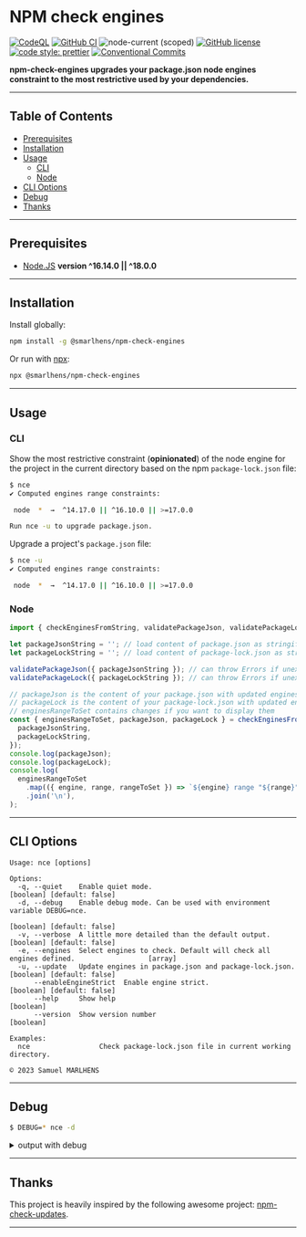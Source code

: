 # NPM check engines

[![CodeQL](https://github.com/smarlhens/npm-check-engines/workflows/codeql/badge.svg)](https://github.com/smarlhens/npm-check-engines/actions/workflows/codeql.yml)
[![GitHub CI](https://github.com/smarlhens/npm-check-engines/workflows/ci/badge.svg)](https://github.com/smarlhens/npm-check-engines/actions/workflows/ci.yml)
![node-current (scoped)](https://img.shields.io/node/v/@smarlhens/npm-check-engines)
[![GitHub license](https://img.shields.io/github/license/smarlhens/npm-check-engines)](https://github.com/smarlhens/npm-check-engines)
[![code style: prettier](https://img.shields.io/badge/code_style-prettier-ff69b4.svg)](https://github.com/prettier/prettier)
[![Conventional Commits](https://img.shields.io/badge/Conventional%20Commits-1.0.0-yellow.svg)](https://conventionalcommits.org)

**npm-check-engines upgrades your package.json node engines constraint to the most restrictive used by your dependencies.**

---

## Table of Contents

- [Prerequisites](#prerequisites)
- [Installation](#installation)
- [Usage](#usage)
  - [CLI](#cli)
  - [Node](#node)
- [CLI Options](#cli-options)
- [Debug](#debug)
- [Thanks](#thanks)

---

## Prerequisites

- [Node.JS](https://nodejs.org/en/download/) **version ^16.14.0 || ^18.0.0**

---

## Installation

Install globally:

```sh
npm install -g @smarlhens/npm-check-engines
```

Or run with [npx](https://docs.npmjs.com/cli/v8/commands/npx):

```sh
npx @smarlhens/npm-check-engines
```

---

## Usage

### CLI

Show the most restrictive constraint (**opinionated**) of the node engine for the project in the current directory based on the npm `package-lock.json` file:

```sh
$ nce
✔ Computed engines range constraints:

 node  *  →  ^14.17.0 || ^16.10.0 || >=17.0.0

Run nce -u to upgrade package.json.
```

Upgrade a project's `package.json` file:

```sh
$ nce -u
✔ Computed engines range constraints:

 node  *  →  ^14.17.0 || ^16.10.0 || >=17.0.0
```

### Node

```typescript
import { checkEnginesFromString, validatePackageJson, validatePackageLock } from '@smarlhens/npm-check-engines';

let packageJsonString = ''; // load content of package.json as stringified JSON
let packageLockString = ''; // load content of package-lock.json as stringified JSON

validatePackageJson({ packageJsonString }); // can throw Errors if unexpected format
validatePackageLock({ packageLockString }); // can throw Errors if unexpected format

// packageJson is the content of your package.json with updated engines
// packageLock is the content of your package-lock.json with updated engines of the root project in packages
// enginesRangeToSet contains changes if you want to display them
const { enginesRangeToSet, packageJson, packageLock } = checkEnginesFromString({
  packageJsonString,
  packageLockString,
});
console.log(packageJson);
console.log(packageLock);
console.log(
  enginesRangeToSet
    .map(({ engine, range, rangeToSet }) => `${engine} range "${range}" replaced by "${rangeToSet}"`)
    .join('\n'),
);
```

---

## CLI Options

```text
Usage: nce [options]

Options:
  -q, --quiet    Enable quiet mode.                                             [boolean] [default: false]
  -d, --debug    Enable debug mode. Can be used with environment variable DEBUG=nce.
                                                                                [boolean] [default: false]
  -v, --verbose  A little more detailed than the default output.                [boolean] [default: false]
  -e, --engines  Select engines to check. Default will check all engines defined.                  [array]
  -u, --update   Update engines in package.json and package-lock.json.          [boolean] [default: false]
      --enableEngineStrict  Enable engine strict.                               [boolean] [default: false]
      --help     Show help                                                                       [boolean]
      --version  Show version number                                                             [boolean]

Examples:
  nce                 Check package-lock.json file in current working directory.

© 2023 Samuel MARLHENS
```

---

## Debug

```sh
$ DEBUG=* nce -d
```

<details>

<summary>output with debug</summary>

```text
[STARTED] Checking npm package engines range constraints in package-lock.json...
[STARTED] Reading package-lock.json...
[SUCCESS] Reading package-lock.json...
[STARTED] Reading package.json...
[SUCCESS] Reading package.json...
[STARTED] Validating package-lock.json...
[SUCCESS] Validating package-lock.json...
[STARTED] Validating package.json...
[SUCCESS] Validating package.json...
[STARTED] Compute engines range constraints...
  nce:node Package  has no constraints for current engine +0ms
  nce:node Final computed engine range constraint: * +1ms
  nce:node Package  has no engines +0ms
  nce:node Compare: * and >=6.9.0 +1ms
  nce:node Range >=6.9.0 is a subset of * +1ms
  nce:node New most restrictive range: >=6.9.0 +0ms
  nce:node Compare: >=6.9.0 and >=12.22.0 +0ms
  nce:node Range >=12.22.0 is a subset of >=6.9.0 +0ms
  nce:node New most restrictive range: >=12.22.0 +0ms
  nce:node Ignored range: * +0ms
  nce:node Compare: >=12.22.0 and >=7.0.0 +1ms
  nce:node Range >=12.22.0 is a subset of >=7.0.0 +0ms
  nce:node Package node_modules/noengines has no engines +0ms
  nce:node Compare: >=12.22.0 and >=12.13.0 <13.0.0-0||>=14.15.0 <15.0.0-0||>=16.10.0 <17.0.0-0||>=17.0.0 +1ms
  nce:node Applying minimal version 12.22.0 to both ranges. +0ms
  nce:node Compare: >=12.22.0 and >=12.22.0 <13.0.0-0||>=14.15.0 <15.0.0-0||>=16.10.0 <17.0.0-0||>=17.0.0 +1ms
  nce:node Range >=12.22.0 <13.0.0-0||>=14.15.0 <15.0.0-0||>=16.10.0 <17.0.0-0||>=17.0.0 is a subset of >=12.22.0 +0ms
  nce:node New most restrictive range: >=12.22.0 <13.0.0-0||>=14.15.0 <15.0.0-0||>=16.10.0 <17.0.0-0||>=17.0.0 +0ms
  nce:node Compare: >=12.22.0 <13.0.0-0||>=14.15.0 <15.0.0-0||>=16.10.0 <17.0.0-0||>=17.0.0 and >=16.0.0||>=14.17.0 <15.0.0-0 +1ms
  nce:node Applying minimal version 14.17.0 to both ranges. +0ms
  nce:node Compare: >=14.17.0 <15.0.0-0||>=16.10.0 <17.0.0-0||>=17.0.0 and >=14.17.0 <15.0.0-0||>=16.0.0 +0ms
  nce:node Range >=14.17.0 <15.0.0-0||>=16.10.0 <17.0.0-0||>=17.0.0 is a subset of >=14.17.0 <15.0.0-0||>=16.0.0 +0ms
  nce:node New most restrictive range: >=14.17.0 <15.0.0-0||>=16.10.0 <17.0.0-0||>=17.0.0 +1ms
  nce:node Final computed engine range constraint: >=14.17.0 <15.0.0-0||>=16.10.0 <17.0.0-0||>=17.0.0 +0ms
  nce:npm Package  has no constraints for current engine +0ms
  nce:npm Final computed engine range constraint: * +0ms
  nce:npm Package  has no engines +0ms
  nce:npm Package node_modules/foo has no constraints for current engine +0ms
  nce:npm Compare: * and >=6.0.0 +1ms
  nce:npm Range >=6.0.0 is a subset of * +0ms
  nce:npm New most restrictive range: >=6.0.0 +0ms
  nce:npm Package node_modules/all has no constraints for current engine +0ms
  nce:npm Package node_modules/arr has no constraints for current engine +0ms
  nce:npm Package node_modules/noengines has no engines +0ms
  nce:npm Package node_modules/complex1 has no constraints for current engine +0ms
  nce:npm Package node_modules/complex2 has no constraints for current engine +0ms
  nce:npm Final computed engine range constraint: >=6.0.0 +0ms
  nce:yarn Package  has no constraints for current engine +0ms
  nce:yarn Final computed engine range constraint: * +0ms
  nce:yarn Package  has no engines +0ms
  nce:yarn Package node_modules/foo has no constraints for current engine +1ms
  nce:yarn Compare: * and >=1.22.4 <2.0.0-0 +0ms
  nce:yarn Range >=1.22.4 <2.0.0-0 is a subset of * +0ms
  nce:yarn New most restrictive range: >=1.22.4 <2.0.0-0 +0ms
  nce:yarn Package node_modules/all has no constraints for current engine +0ms
  nce:yarn Package node_modules/arr has no constraints for current engine +0ms
  nce:yarn Package node_modules/noengines has no engines +0ms
  nce:yarn Package node_modules/complex1 has no constraints for current engine +0ms
  nce:yarn Package node_modules/complex2 has no constraints for current engine +0ms
  nce:yarn Final computed engine range constraint: >=1.22.4 <2.0.0-0 +0ms
[SUCCESS] Compute engines range constraints...
[STARTED] Output computed engines range constraints...
  nce:node Simplified computed engine range constraint: ^14.17.0 || ^16.10.0 || >=17.0.0 +0ms
  nce:npm Simplified computed engine range constraint: >=6.0.0 +0ms
  nce:yarn Simplified computed engine range constraint: ^1.22.4 +0ms
[TITLE] Computed engines range constraints:
[TITLE]
[TITLE]  node  *  →  ^14.17.0 || ^16.10.0 || >=17.0.0
[TITLE]  npm   *  →  >=6.0.0
[TITLE]  yarn  *  →  ^1.22.4
[TITLE]
[TITLE] Run nce -d -u to upgrade package.json.
[SUCCESS] Output computed engines range constraints...
[STARTED] Enabling engine-strict using .npmrc...
[SKIPPED] Enabling engine-strict is disabled by default.
[STARTED] Updating package.json...
[SKIPPED] Update is disabled by default.
[SUCCESS] Computed engines range constraints:
[SUCCESS]
[SUCCESS]  node  *  →  ^14.17.0 || ^16.10.0 || >=17.0.0
[SUCCESS]  npm   *  →  >=6.0.0
[SUCCESS]  yarn  *  →  ^1.22.4
[SUCCESS]
[SUCCESS] Run nce -d -u to upgrade package.json.
```

</details>

---

## Thanks

This project is heavily inspired by the following awesome project: [npm-check-updates](https://github.com/raineorshine/npm-check-updates).

---
